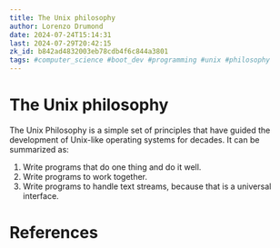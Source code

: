 ```yaml
---
title: The Unix philosophy
author: Lorenzo Drumond
date: 2024-07-24T15:14:31
last: 2024-07-29T20:42:15
zk_id: b842ad4832003eb78cdb4f6c844a3801
tags: #computer_science #boot_dev #programming #unix #philosophy
---
```



# The Unix philosophy

The Unix Philosophy is a simple set of principles that have guided the development of Unix-like operating systems for decades. It can be summarized as:

1. Write programs that do one thing and do it well.
2. Write programs to work together.
3. Write programs to handle text streams, because that is a universal interface.

# References
